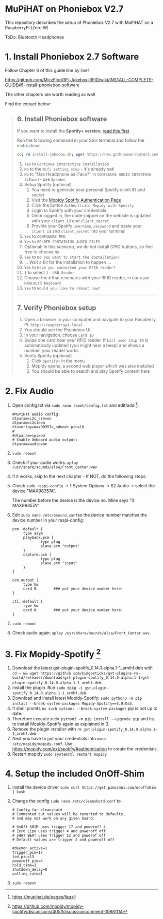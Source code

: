 # MuPiHAT on Phoniebox V2.7
This repository describes the setup of Phoniebox V2.7 with MuPiHAT on a RaspberryPi (Zero W) 

ToDo:
Bluetooth Headphones

# 1.  Install Phoniebox 2.7 Software

Follow Chapter 6 of this guide line by line!

https://github.com/MiczFlor/RPi-Jukebox-RFID/wiki/INSTALL-COMPLETE-GUIDE#6-install-phoniebox-software

The other chapters are worth reading as well

Find the extract below:
>## 6. Install Phoniebox software
>
>If you want to install the **Spotify+ version**, [read this first](https://github.com/MiczFlor/RPi-Jukebox-RFID/wiki/Spotify-FAQ).
>
>Run the following command in your SSH terminal and follow the instructions
>
>```bash
>cd; rm install-jukebox.sh; wget https://raw.githubusercontent.com/MiczFlor/RPi-Jukebox-RFID/master/scripts/installscripts/install-jukebox.sh; chmod +x install-jukebox.sh; ./install->jukebox.sh
>```
>
>1. `Yes` to `Continue interactive installation`
>1. `No` to the `Wifi Setting step` - it's already set!
>1. `No` to "Use Headphone as iFace?" in `CONFIGURE AUDIO INTERFACE (iFace)`- use `Speaker` 
>1. Setup Spotify (optional)
>    1. You need to generate your personal Spotify client ID and secret
>    1. Visit the [Mopidy Spotify Authentication Page](https://mopidy.com/ext/spotify/#authentication)
>    1. Click the button `Authenticate Mopidy with Spotify`
>    1. Login to Spotify with your credentials
>    1. Once logged in, the code snippet on the website is updated with your `client_id` and `client_secret`
>    1. Provide your Spotify `username`, `password` and paste your `client_id` and `client_secret` into your terminal
>1. `Yes` to `CONFIGURE MPD`
>1. `Yes` to `FOLDER CONTAINING AUDIO FILES`
>1. Optional: In this scenario, we do not install GPIO buttons, so feel free to choose `No`
>1. `Yes` to `Do you want to start the installation?`
>1. ... Wait a bit for the installation to happen ...
>1. `Yes` to `Have you connected your RFID reader?`
>1. `1` to select `1. USB-Reader`
>1. Choose the `#` that resonates with your RFID reader, in our case `HXGCoLtd Keyboard`
>1. `Yes` to `Would you like to reboot now?`
>
>---
>
>## 7. Verify Phoniebox setup
>
>1. Open a browser in your computer and navigate to your Raspberry Pi: `http://raspberrypi.local`
>1. You should see the Phoniebox UI
>1. In your navigation, choose `Card ID`
>1. Swipe one card near your RFID reader. If `Last used Chip ID` is automatically updated (you might hear a beep) and shows a number, your reader works
>1. Verify Spotify (optional)
>    1. Click `Spotify+` in the menu
>    1. Mopidy opens, a second web player which was also installed
>    1. You should be able to search and play Spotify content here
>


# 2. Fix Audio

1. Open config.txt via ```sudo nano /boot/config.txt``` and edit/add [^1]:
   ```
   #MuPiHat audio config:  
   dtparam=i2c_arm=on  
   dtparam=i2c1=on 
   dtoverlay=max98357a,sdmode-pin=16  
   #  
   #dtparam=spi=on  
   # Enable Onboard audio output: 
   dtparam=audio=on
   ```
3. ```sudo reboot```
4. Check if your audio works: ```aplay /usr/share/sounds/alsa/Front_Center.wav```
5. If it works, skip to the next chapter - If NOT, do the following steps:
6. Check ```sudo raspi-config``` -> 1   System Options ->  S2   Audio -> select the device "MAX98357A".
   
   The number before the device is the device no. Mine says "0   MAX98357A"

7. Edit ```sudo nano /etc/asound.conf```so the device number matches the device number in your raspi-config:
   ```
   pcm.!default {
        type asym
        playback.pcm {
                type plug
                slave.pcm "output"
        }
        capture.pcm {
                type plug
                slave.pcm "input"
        }
   }

   pcm.output {
        type hw
        card 0        ### put your device number here!
   }

   ctl.!default {
        type hw
        card 0        ### put your device number here!
   }
   ```
8. ```sudo reboot```
9. Check audio again: ```aplay /usr/share/sounds/alsa/Front_Center.wav```

[^1]: https://mupihat.de/pages/faq


# 3. Fix Mopidy-Spotify [^2]

1. Download the latest gst-plugin-spotify_0.14.0.alpha.1-1_armhf.deb with ```cd ~ && wget https://github.com/kingosticks/gst-plugins-rs-build/releases/download/gst-plugin-spotify_0.14.0-alpha.1-1/gst-plugin-spotify_0.14.0.alpha.1-1_armhf.deb```.
2. Install the plugin. Run ```sudo dpkg -i gst-plugin-spotify_0.14.0.alpha.1-1_armhf.deb```.
3. Download and install latest Mopidy-Spotify: ```sudo python3 -m pip install --break-system-packages Mopidy-Spotify==5.0.0a3```.
4. If shell promts ```no such option: --break-system-packages``` pip is not up to date.
5. Therefore execute ```sudo python3 -m pip install --upgrade pip``` and try to install Mopidy-Spotify again as explained in 3.
6. Remove the plugin installer with ```rm gst-plugin-spotify_0.14.0.alpha.1-1_armhf.deb```
7. Next you have to put your credentials into ```nano /etc/mopidy/mopidy.conf```. Use https://mopidy.com/ext/spotify/#authentication to create the credentials.
8. Restart mopidy ```sudo systemctl restart mopidy```

[^2]: https://github.com/mopidy/mopidy-spotify/discussions/405#discussioncomment-10881114

# 4. Setup the included OnOff-Shim

1. Install the device driver ```sudo curl https://get.pimoroni.com/onoffshim | bash```
2. Change the config ```sudo nano /etc/cleanshutd.conf```
   to
   
   ```
   # Config for cleanshutd
   # Commented out values will be reverted to defaults,
   # and may not work on any given board.
   
   # OnOff SHIM uses trigger 17 and poweroff 4
   # Zero Lipo uses trigger 4 and poweroff off
   # pHAT BEAT uses trigger 12 and powerof off
   # Default values are trigger 4 and poweroff off

   #daemon_active=1
   trigger_pin=17
   led_pin=13
   poweroff_pin=4
   hold_time=2
   shutdown_delay=0
   polling_rate=1
   ```
3. ```sudo reboot```
